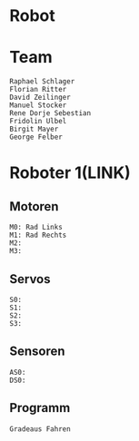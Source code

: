 # Robot

# Team
    Raphael Schlager
    Florian Ritter
    David Zeilinger
    Manuel Stocker
    Rene Dorje Sebestian
    Fridolin Ulbel
	Birgit Mayer
    George Felber
    
# Roboter 1(LINK)
Motoren 
-------
    M0: Rad Links
    M1: Rad Rechts
    M2:
    M3:
Servos 
------    
    S0:
    S1:
    S2:
    S3:
Sensoren
-------
    AS0:
    DS0:
Programm
--------
    Gradeaus Fahren
